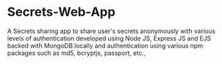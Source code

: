 # Secrets-Web-App
A Secrets sharing app to share user's secrets anonymously with various levels of authentication developed using Node JS, Express JS and EJS backed with MongoDB locally and authentication using various npm packages such as md5, bcryptjs, passport, etc.,
